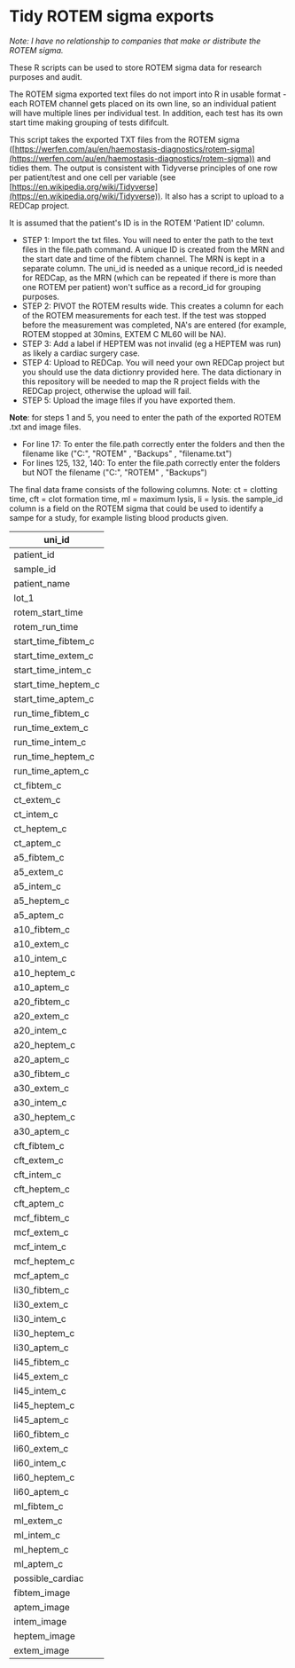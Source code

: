 # Tidy ROTEM sigma exports

*Note: I have no relationship to companies that make or distribute the ROTEM sigma.*

These R scripts can be used to store ROTEM sigma data for research purposes and audit. 


The ROTEM sigma exported text files do not import into R in usable format - each ROTEM channel gets placed on its own line, so an individual patient will have multiple lines per individual test. In addition, each test has its own start time making grouping of tests dififcult. 

This script takes the exported TXT files from the ROTEM sigma ([https://werfen.com/au/en/haemostasis-diagnostics/rotem-sigma](https://werfen.com/au/en/haemostasis-diagnostics/rotem-sigma)) and tidies them. The output is consistent with Tidyverse principles of one row per patient/test and one cell per variable (see [https://en.wikipedia.org/wiki/Tidyverse](https://en.wikipedia.org/wiki/Tidyverse)). It also has a script to upload to a REDCap project. 

  
It is assumed that the patient's ID is in the ROTEM 'Patient ID' column.


*   STEP 1: Import the txt files. You will need to enter the path to the text files in the file.path command. A unique ID is created from the MRN and the start date and time of the fibtem channel. The MRN is kept in a separate column. The uni\_id is needed as a unique record\_id is needed for REDCap, as the MRN (which can be repeated if there is more than one ROTEM per patient) won't suffice as a record\_id for grouping purposes.
*   STEP 2: PIVOT the ROTEM results wide. This creates a column for each of the ROTEM measurements for each test. If the test was stopped before the measurement was completed, NA's are entered (for example, ROTEM stopped at 30mins, EXTEM C ML60 will be NA).
*   STEP 3: Add a label if HEPTEM was not invalid (eg a HEPTEM was run) as likely a cardiac surgery case.
*   STEP 4: Upload to REDCap. You will need your own REDCap project but you should use the data dictionry provided here. The data dictionary in this repository will be needed to map the R project fields with the REDCap project, otherwise the upload will fail. 
*   STEP 5: Upload the image files if you have exported them.

  

**Note**: for steps 1 and 5, you need to enter the path of the exported ROTEM .txt and image files.

*   For line 17: To enter the file.path correctly enter the folders and then the filename like ("C:", "ROTEM" , "Backups" , "filename.txt")
*   For lines 125, 132, 140: To enter the file.path correctly enter the folders but NOT the filename ("C:", "ROTEM" , "Backups")

  

The final data frame consists of the following columns. Note: ct = clotting time, cft = clot formation time, ml = maximum lysis, li = lysis. the sample_id column is a field on the ROTEM sigma that could be used to identify a sampe for a study, for example listing blood products given. 

| uni\_id |
| --- |
| patient\_id |
| sample\_id |
| patient\_name |
| lot\_1 |
| rotem\_start\_time |
| rotem\_run\_time |
| start\_time\_fibtem\_c |
| start\_time\_extem\_c |
| start\_time\_intem\_c |
| start\_time\_heptem\_c |
| start\_time\_aptem\_c |
| run\_time\_fibtem\_c |
| run\_time\_extem\_c |
| run\_time\_intem\_c |
| run\_time\_heptem\_c |
| run\_time\_aptem\_c |
| ct\_fibtem\_c |
| ct\_extem\_c |
| ct\_intem\_c |
| ct\_heptem\_c |
| ct\_aptem\_c |
| a5\_fibtem\_c |
| a5\_extem\_c |
| a5\_intem\_c |
| a5\_heptem\_c |
| a5\_aptem\_c |
| a10\_fibtem\_c |
| a10\_extem\_c |
| a10\_intem\_c |
| a10\_heptem\_c |
| a10\_aptem\_c |
| a20\_fibtem\_c |
| a20\_extem\_c |
| a20\_intem\_c |
| a20\_heptem\_c |
| a20\_aptem\_c |
| a30\_fibtem\_c |
| a30\_extem\_c |
| a30\_intem\_c |
| a30\_heptem\_c |
| a30\_aptem\_c |
| cft\_fibtem\_c |
| cft\_extem\_c |
| cft\_intem\_c |
| cft\_heptem\_c |
| cft\_aptem\_c |
| mcf\_fibtem\_c |
| mcf\_extem\_c |
| mcf\_intem\_c |
| mcf\_heptem\_c |
| mcf\_aptem\_c |
| li30\_fibtem\_c |
| li30\_extem\_c |
| li30\_intem\_c |
| li30\_heptem\_c |
| li30\_aptem\_c |
| li45\_fibtem\_c |
| li45\_extem\_c |
| li45\_intem\_c |
| li45\_heptem\_c |
| li45\_aptem\_c |
| li60\_fibtem\_c |
| li60\_extem\_c |
| li60\_intem\_c |
| li60\_heptem\_c |
| li60\_aptem\_c |
| ml\_fibtem\_c |
| ml\_extem\_c |
| ml\_intem\_c |
| ml\_heptem\_c |
| ml\_aptem\_c |
| possible\_cardiac |
| fibtem\_image |
| aptem\_image |
| intem\_image |
| heptem\_image |
| extem\_image |
